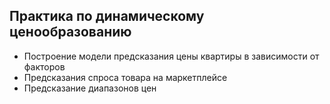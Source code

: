 ## Практика по динамическому ценообразованию

*  Построение модели предсказания цены квартиры в зависимости от факторов
*  Предсказания спроса товара на маркетплейсе
*  Предсказание диапазонов цен
